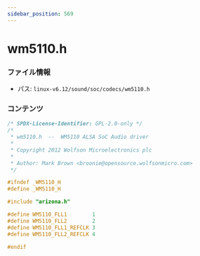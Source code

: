 ```yaml
---
sidebar_position: 569
---
```

# wm5110.h

### ファイル情報

- パス: `linux-v6.12/sound/soc/codecs/wm5110.h`

### コンテンツ

```h
/* SPDX-License-Identifier: GPL-2.0-only */
/*
 * wm5110.h  --  WM5110 ALSA SoC Audio driver
 *
 * Copyright 2012 Wolfson Microelectronics plc
 *
 * Author: Mark Brown <broonie@opensource.wolfsonmicro.com>
 */

#ifndef _WM5110_H
#define _WM5110_H

#include "arizona.h"

#define WM5110_FLL1        1
#define WM5110_FLL2        2
#define WM5110_FLL1_REFCLK 3
#define WM5110_FLL2_REFCLK 4

#endif

```
